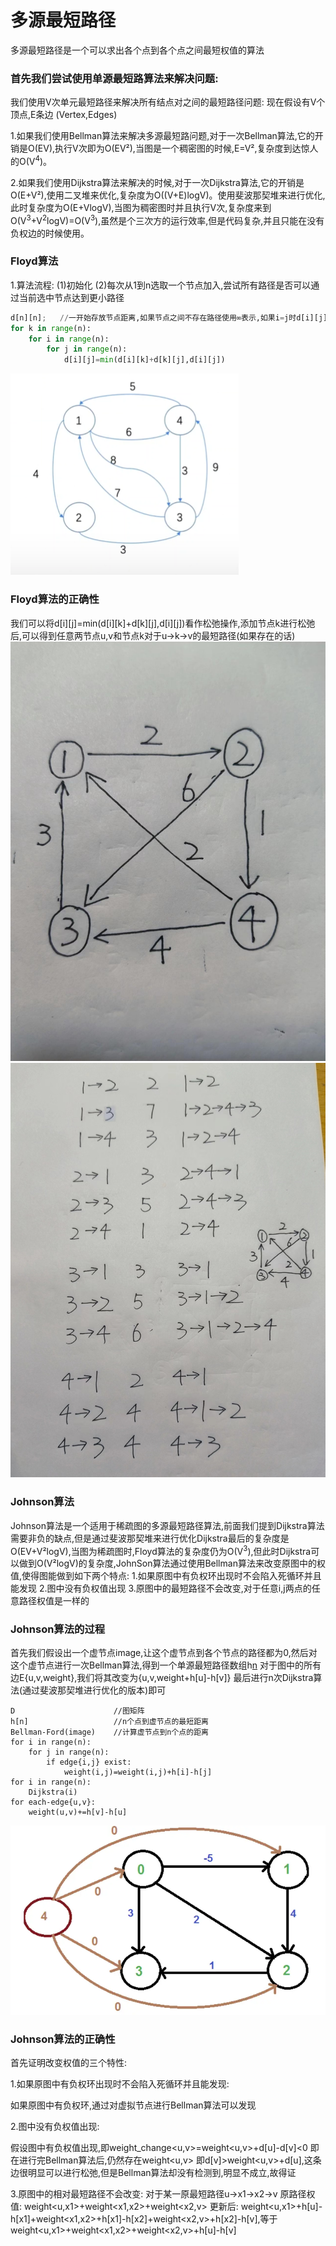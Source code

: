 # 多源最短路径
多源最短路径是一个可以求出各个点到各个点之间最短权值的算法  

### 首先我们尝试使用单源最短路算法来解决问题:
我们使用V次单元最短路径来解决所有结点对之间的最短路径问题: 
现在假设有V个顶点,E条边 (Vertex,Edges)  

1.如果我们使用Bellman算法来解决多源最短路问题,对于一次Bellman算法,它的开销是O(EV),执行V次即为O(EV²),当图是一个稠密图的时候,E=V²,复杂度到达惊人的O(V<sup>4</sup>)。

2.如果我们使用Dijkstra算法来解决的时候,对于一次Dijkstra算法,它的开销是O(E+V²),使用二叉堆来优化,复杂度为O((V+E)logV)。使用斐波那契堆来进行优化,此时复杂度为O(E+VlogV),当图为稠密图时并且执行V次,复杂度来到O(V<sup>3</sup>+V<sup>2</sup>logV)=O(V<sup>3</sup>),虽然是个三次方的运行效率,但是代码复杂,并且只能在没有负权边的时候使用。

### Floyd算法
1.算法流程:
(1)初始化
(2)每次从1到n选取一个节点加入,尝试所有路径是否可以通过当前选中节点达到更小路径
```Python
d[n][n];   //一开始存放节点距离,如果节点之间不存在路径使用∞表示,如果i=j时d[i][j]=0
for k in range(n):
    for i in range(n):
        for j in range(n):
            d[i][j]=min(d[i][k]+d[k][j],d[i][j])
```
![](exap1.png)  
### Floyd算法的正确性
我们可以将d[i][j]=min(d[i][k]+d[k][j],d[i][j])看作松弛操作,添加节点k进行松弛后,可以得到任意两节点u,v和节点k对于u->k->v的最短路径(如果存在的话)
![](exap2.jpg)
![](exap3.jpg)  

### Johnson算法
Johnson算法是一个适用于稀疏图的多源最短路径算法,前面我们提到Dijkstra算法需要非负的缺点,但是通过斐波那契堆来进行优化Dijkstra最后的复杂度是O(EV+V²logV),当图为稀疏图时,Floyd算法的复杂度仍为O(V<sup>3</sup>),但此时Dijkstra可以做到O(V²logV)的复杂度,JohnSon算法通过使用Bellman算法来改变原图中的权值,使得图能做到如下两个特点:
1.如果原图中有负权环出现时不会陷入死循环并且能发现
2.图中没有负权值出现
3.原图中的最短路径不会改变,对于任意i,j两点的任意路径权值是一样的

### Johnson算法的过程
首先我们假设出一个虚节点image,让这个虚节点到各个节点的路径都为0,然后对这个虚节点进行一次Bellman算法,得到一个单源最短路径数组h[n](到n个节点的最短距离)
对于图中的所有边E{u,v,weight},我们将其改变为{u,v,weight+h[u]-h[v]}
最后进行n次Dijkstra算法(通过斐波那契堆进行优化的版本)即可
```
D                      //图矩阵
h[n]                   //n个点到虚节点的最短距离
Bellman-Ford(image)    //计算虚节点到n个点的距离
for i in range(n):
    for j in range(n):
        if edge{i,j} exist:
            weight(i,j)=weight(i,j)+h[i]-h[j]
for i in range(n):
    Dijkstra(i)
for each-edge{u,v}:
    weight(u,v)+=h[v]-h[u]
```
![](exap4.png)  
  
### Johnson算法的正确性
首先证明改变权值的三个特性: 

1.如果原图中有负权环出现时不会陷入死循环并且能发现: 

如果原图中有负权环,通过对虚拟节点进行Bellman算法可以发现 

2.图中没有负权值出现:
 
假设图中有负权值出现,即weight_change<u,v>=weight<u,v>+d[u]-d[v]<0
即在进行完Bellman算法后,仍然存在weight<u,v>
即d[v]>weight<u,v>+d[u],这条边很明显可以进行松弛,但是Bellman算法却没有检测到,明显不成立,故得证

3.原图中的相对最短路径不会改变: 
对于某一原最短路径u->x1->x2->v
原路径权值: weight<u,x1>+weight<x1,x2>+weight<x2,v>
更新后: weight<u,x1>+h[u]-h[x1]+weight<x1,x2>+h[x1]-h[x2]+weight<x2,v>+h[x2]-h[v],等于 weight<u,x1>+weight<x1,x2>+weight<x2,v>+h[u]-h[v]



